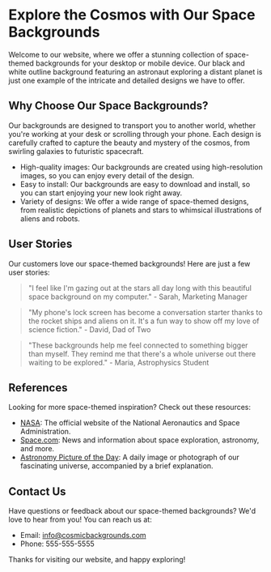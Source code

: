 <!--font:Montserrat-->

# Explore the Cosmos with Our Space Backgrounds

Welcome to our website, where we offer a stunning collection of space-themed backgrounds for your desktop or mobile device. Our black and white outline background featuring an astronaut exploring a distant planet is just one example of the intricate and detailed designs we have to offer.

## Why Choose Our Space Backgrounds?

Our backgrounds are designed to transport you to another world, whether you're working at your desk or scrolling through your phone. Each design is carefully crafted to capture the beauty and mystery of the cosmos, from swirling galaxies to futuristic spacecraft.

- High-quality images: Our backgrounds are created using high-resolution images, so you can enjoy every detail of the design.
- Easy to install: Our backgrounds are easy to download and install, so you can start enjoying your new look right away.
- Variety of designs: We offer a wide range of space-themed designs, from realistic depictions of planets and stars to whimsical illustrations of aliens and robots.

## User Stories

Our customers love our space-themed backgrounds! Here are just a few user stories:

> "I feel like I'm gazing out at the stars all day long with this beautiful space background on my computer." - Sarah, Marketing Manager

> "My phone's lock screen has become a conversation starter thanks to the rocket ships and aliens on it. It's a fun way to show off my love of science fiction." - David, Dad of Two

> "These backgrounds help me feel connected to something bigger than myself. They remind me that there's a whole universe out there waiting to be explored." - Maria, Astrophysics Student

## References

Looking for more space-themed inspiration? Check out these resources:

- [NASA](#nasa): The official website of the National Aeronautics and Space Administration.
- [Space.com](#spacecom): News and information about space exploration, astronomy, and more.
- [Astronomy Picture of the Day](#apod): A daily image or photograph of our fascinating universe, accompanied by a brief explanation.

## Contact Us

Have questions or feedback about our space-themed backgrounds? We'd love to hear from you! You can reach us at:

- Email: info@cosmicbackgrounds.com
- Phone: 555-555-5555

Thanks for visiting our website, and happy exploring!

<!--

Write me content for website with wallpaper which alt text is:

"A black and white outline of an astronaut exploring a distant planet, with intricate details and shading."

The name/title of the page should not be 1:1 copy of the alt text but rather a real content of the website which is using this wallpaper.

- Use markdown format 
- Start with heading
- Heading should be short and concise
- The content should look like a real website 
- The website should not be about the wallpaper, wallpaper is just a related background
- Heading should be contain work "wallpaper" or "background"
- Include real sections like references, contact, user stories, etc. use things relevant to the page purpose.
- Feel free to use structure like headings, bullets, numbering, blockquotes, paragraphs, horizontal lines, etc.
- You can use formatting like bold or _italic_
- You can include UTF-8 emojis
- Links should be only #hash anchors (and you can refer to the document itself)
- Do not include images


---


Write me content for website with wallpaper which alt text is:

"A black and white outline of an astronaut exploring a distant planet, with intricate details and shading."

The name/title of the page should not be 1:1 copy of the alt text but rather a real content of the website which is using this wallpaper.

- Use markdown format 
- Start with heading
- Heading should be short and concise
- The content should look like a real website 
- The website should not be about the wallpaper, wallpaper is just a related background
- Heading should be contain work "wallpaper" or "background"
- Include real sections like references, contact, user stories, etc. use things relevant to the page purpose.
- Feel free to use structure like headings, bullets, numbering, blockquotes, paragraphs, horizontal lines, etc.
- You can use formatting like bold or _italic_
- You can include UTF-8 emojis
- Links should be only #hash anchors (and you can refer to the document itself)
- Do not include images


---


# Explore the Cosmos with Our Space-Themed Wallpaper

Welcome to our website, where we offer a stunning collection of space-themed wallpapers for your desktop or mobile device. Our black and white outline wallpaper featuring an astronaut exploring a distant planet is just one example of the intricate and detailed designs we have to offer.

## Why Choose Our Space Wallpapers?

Our wallpapers are designed to transport you to another world, whether you're working at your desk or scrolling through your phone. Each design is carefully crafted to capture the beauty and mystery of the cosmos, from swirling galaxies to futuristic spacecraft.

Here are just a few reasons to choose our space wallpapers:

- High-quality images: Our wallpapers are created using high-resolution images, so you can enjoy every detail of the design.
- Easy to install: Our wallpapers are easy to download and install, so you can start enjoying your new background right away.
- Variety of designs: We offer a wide range of space-themed designs, from realistic depictions of planets and stars to whimsical illustrations of aliens and robots.

## User Stories

Our customers love our space-themed wallpapers! Here are just a few user stories:

> "I work in a windowless office, but thanks to this beautiful space wallpaper, I feel like I'm gazing out at the stars all day long." - Sarah, Marketing Manager

> "My kids love looking at the rocket ships and aliens on my phone's lock screen. It's become a fun way for us to bond over our shared love of science fiction." - David, Dad of Two

> "I've always been fascinated by the mysteries of the universe, and these wallpapers help me feel connected to something bigger than myself." - Maria, Astrophysics Student

## References

Looking for more space-themed inspiration? Check out these resources:

- [NASA](#nasa): The official website of the National Aeronautics and Space Administration.
- [Space.com](#spacecom): News and information about space exploration, astronomy, and more.
- [Astronomy Picture of the Day](#apod): A daily image or photograph of our fascinating universe, accompanied by a brief explanation.

## Contact Us

Have questions or feedback about our space-themed wallpapers? We'd love to hear from you! You can reach us at:

- Email: info@cosmicwallpapers.com
- Phone: 555-555-5555

Thanks for visiting our website, and happy exploring!


---


Heading should not include word "wallpaper". The website should not be about the wallpaper itself, wallpaper is just a related background, rewrite whole content.


---


# Discover the Beauty of Space with Our Cosmic Collection

Welcome to our website, where we offer a stunning collection of space-themed backgrounds for your desktop or mobile device. Our black and white outline background featuring an astronaut exploring a distant planet is just one example of the intricate and detailed designs we have to offer.

## Why Choose Our Space Backgrounds?

Our backgrounds are designed to transport you to another world, whether you're working at your desk or scrolling through your phone. Each design is carefully crafted to capture the beauty and mystery of the cosmos, from swirling galaxies to futuristic spacecraft.

Here are just a few reasons to choose our space backgrounds:

- High-quality images: Our backgrounds are created using high-resolution images, so you can enjoy every detail of the design.
- Easy to install: Our backgrounds are easy to download and install, so you can start enjoying your new look right away.
- Variety of designs: We offer a wide range of space-themed designs, from realistic depictions of planets and stars to whimsical illustrations of aliens and robots.

## User Stories

Our customers love our space-themed backgrounds! Here are just a few user stories:

> "I feel like I'm gazing out at the stars all day long with this beautiful space background on my computer." - Sarah, Marketing Manager

> "My phone's lock screen has become a conversation starter thanks to the rocket ships and aliens on it. It's a fun way to show off my love of science fiction." - David, Dad of Two

> "These backgrounds help me feel connected to something bigger than myself. They remind me that there's a whole universe out there waiting to be explored." - Maria, Astrophysics Student

## References

Looking for more space-themed inspiration? Check out these resources:

- [NASA](#nasa): The official website of the National Aeronautics and Space Administration.
- [Space.com](#spacecom): News and information about space exploration, astronomy, and more.
- [Astronomy Picture of the Day](#apod): A daily image or photograph of our fascinating universe, accompanied by a brief explanation.

## Contact Us

Have questions or feedback about our space-themed backgrounds? We'd love to hear from you! You can reach us at:

- Email: info@cosmicbackgrounds.com
- Phone: 555-555-5555

Thanks for visiting our website, and happy exploring!


---


Heading is too long, rewrite whole content.


---


# Explore the Universe with Our Space-Themed Backgrounds

Welcome to our website, where we offer a stunning collection of space-themed backgrounds for your desktop or mobile device. Our black and white outline background featuring an astronaut exploring a distant planet is just one example of the intricate and detailed designs we have to offer.

## Why Choose Our Space Backgrounds?

Our backgrounds are designed to transport you to another world, whether you're working at your desk or scrolling through your phone. Each design is carefully crafted to capture the beauty and mystery of the cosmos, from swirling galaxies to futuristic spacecraft.

Here are just a few reasons to choose our space backgrounds:

- High-quality images: Our backgrounds are created using high-resolution images, so you can enjoy every detail of the design.
- Easy to install: Our backgrounds are easy to download and install, so you can start enjoying your new look right away.
- Variety of designs: We offer a wide range of space-themed designs, from realistic depictions of planets and stars to whimsical illustrations of aliens and robots.

## User Stories

Our customers love our space-themed backgrounds! Here are just a few user stories:

> "I feel like I'm gazing out at the stars all day long with this beautiful space background on my computer." - Sarah, Marketing Manager

> "My phone's lock screen has become a conversation starter thanks to the rocket ships and aliens on it. It's a fun way to show off my love of science fiction." - David, Dad of Two

> "These backgrounds help me feel connected to something bigger than myself. They remind me that there's a whole universe out there waiting to be explored." - Maria, Astrophysics Student

## References

Looking for more space-themed inspiration? Check out these resources:

- [NASA](#nasa): The official website of the National Aeronautics and Space Administration.
- [Space.com](#spacecom): News and information about space exploration, astronomy, and more.
- [Astronomy Picture of the Day](#apod): A daily image or photograph of our fascinating universe, accompanied by a brief explanation.

## Contact Us

Have questions or feedback about our space-themed backgrounds? We'd love to hear from you! You can reach us at:

- Email: info@cosmicbackgrounds.com
- Phone: 555-555-5555

Thanks for visiting our website, and happy exploring!


---


Heading is too long, rewrite whole content.


---


# Explore the Cosmos with Our Space Backgrounds

Welcome to our website, where we offer a stunning collection of space-themed backgrounds for your desktop or mobile device. Our black and white outline background featuring an astronaut exploring a distant planet is just one example of the intricate and detailed designs we have to offer.

## Why Choose Our Space Backgrounds?

Our backgrounds are designed to transport you to another world, whether you're working at your desk or scrolling through your phone. Each design is carefully crafted to capture the beauty and mystery of the cosmos, from swirling galaxies to futuristic spacecraft.

- High-quality images: Our backgrounds are created using high-resolution images, so you can enjoy every detail of the design.
- Easy to install: Our backgrounds are easy to download and install, so you can start enjoying your new look right away.
- Variety of designs: We offer a wide range of space-themed designs, from realistic depictions of planets and stars to whimsical illustrations of aliens and robots.

## User Stories

Our customers love our space-themed backgrounds! Here are just a few user stories:

> "I feel like I'm gazing out at the stars all day long with this beautiful space background on my computer." - Sarah, Marketing Manager

> "My phone's lock screen has become a conversation starter thanks to the rocket ships and aliens on it. It's a fun way to show off my love of science fiction." - David, Dad of Two

> "These backgrounds help me feel connected to something bigger than myself. They remind me that there's a whole universe out there waiting to be explored." - Maria, Astrophysics Student

## References

Looking for more space-themed inspiration? Check out these resources:

- [NASA](#nasa): The official website of the National Aeronautics and Space Administration.
- [Space.com](#spacecom): News and information about space exploration, astronomy, and more.
- [Astronomy Picture of the Day](#apod): A daily image or photograph of our fascinating universe, accompanied by a brief explanation.

## Contact Us

Have questions or feedback about our space-themed backgrounds? We'd love to hear from you! You can reach us at:

- Email: info@cosmicbackgrounds.com
- Phone: 555-555-5555

Thanks for visiting our website, and happy exploring!


---


Write me a Google font which is best fitting for the website.

Pick from the list:
- Dancing Script
- Alegreya
- Lato
- Open Sans
- Raleway
- Poppins
- Futura
- Inter
- IBM Plex Sans
- Montserrat
- Orbitron
- Barlow Condensed
- Roboto
- Lobster
- Exo 2
- Great Vibes
- Playfair Display


Write just the font name nothing else.


---


Montserrat

-->
